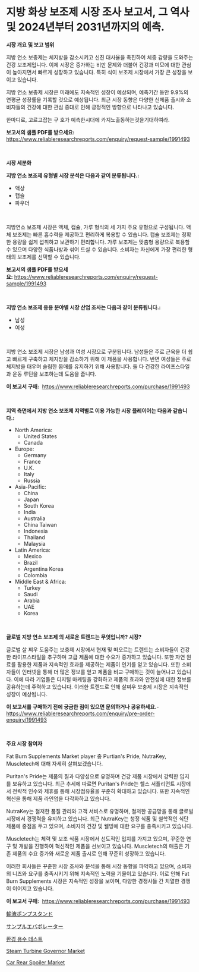 <p><h1>지방 화상 보조제 시장 조사 보고서, 그 역사 및 2024년부터 2031년까지의 예측.</h1></p><p><strong>시장 개요 및 보고 범위</strong></p>
<p><p>지방 연소 보충제는 체지방을 감소시키고 신진 대사율을 촉진하여 체중 감량을 도와주는 건강 보조제입니다. 이제 시장은 증가하는 비만 문제와 더불어 건강과 미모에 대한 관심이 높아지면서 빠르게 성장하고 있습니다. 특히 식이 보조제 시장에서 가장 큰 성장을 보이고 있습니다.</p><p>지방 연소 보충제 시장은 미래에도 지속적인 성장이 예상되며, 예측기간 동안 9.9%의 연평균 성장률을 기록할 것으로 예상됩니다. 최근 시장 동향은 다양한 신제품 출시와 소비자들의 건강에 대한 관심 증대로 인해 긍정적인 방향으로 나타나고 있습니다.</p><p>한마디로, 고르고잡는 구 호가 예측한시대에 카지노출동하는것을기대하여라.</p></p>
<p><strong>보고서의 샘플 PDF를 받으세요:</strong> <a href="https://www.reliableresearchreports.com/enquiry/request-sample/1991493">https://www.reliableresearchreports.com/enquiry/request-sample/1991493</a></p>
<p>&nbsp;</p>
<p><strong>시장 세분화</strong></p>
<p><strong>지방 연소 보조제 유형별 시장 분석은 다음과 같이 분류됩니다.:</strong></p>
<p><ul><li>액상</li><li>캡슐</li><li>파우더</li></ul></p>
<p>&nbsp;</p>
<p><p>지방연소 보조제 시장은 액체, 캡슐, 가루 형식의 세 가지 주요 유형으로 구성됩니다. 액체 보조제는 빠른 흡수력을 제공하고 편리하게 복용할 수 있습니다. 캡슐 보조제는 정확한 용량을 쉽게 섭취하고 보관하기 편리합니다. 가루 보조제는 맞춤형 용량으로 복용할 수 있으며 다양한 식품나방과 섞어 드실 수 있습니다. 소비자는 자신에게 가장 편리한 형태의 보조제를 선택할 수 있습니다.</p></p>
<p><strong>보고서의 샘플 PDF를 받으세요:</strong>&nbsp;<a href="https://www.reliableresearchreports.com/enquiry/request-sample/1991493">https://www.reliableresearchreports.com/enquiry/request-sample/1991493</a></p>
<p>&nbsp;</p>
<p><strong> 지방 연소 보조제 응용 분야별 시장 산업 조사는 다음과 같이 분류됩니다.:</strong></p>
<p><ul><li>남성</li><li>여성</li></ul></p>
<p>&nbsp;</p>
<p><p>지방 연소 보조제 시장은 남성과 여성 시장으로 구분됩니다. 남성들은 주로 근육을 더 쉽고 빠르게 구축하고 체지방을 감소하기 위해 이 제품을 사용합니다. 반면 여성들은 주로 체지방을 태우며 슬림한 몸매를 유지하기 위해 사용합니다. 둘 다 건강한 라이프스타일과 운동 루틴을 보조하는데 도움을 줍니다.</p></p>
<p><strong>이 보고서 구매:</strong>&nbsp; <a href="https://www.reliableresearchreports.com/purchase/1991493">https://www.reliableresearchreports.com/purchase/1991493</a></p>
<p>&nbsp;</p>
<p><strong>지역 측면에서 지방 연소 보조제 지역별로 이용 가능한 시장 플레이어는 다음과 같습니다.:</strong></p>
<p><ul>
    <li>
        North America:
        <ul>
            <li>United States</li>
            <li>Canada</li>
        </ul>
    </li>
    <li>
        Europe:
        <ul>
            <li>Germany</li>
            <li>France</li>
            <li>U.K.</li>
            <li>Italy</li>
            <li>Russia</li>
        </ul>
    </li>
    <li>
        Asia-Pacific:
        <ul>
            <li>China</li>
            <li>Japan</li>
            <li>South Korea</li>
            <li>India</li>
            <li>Australia</li>
            <li>China Taiwan</li>
            <li>Indonesia</li>
            <li>Thailand</li>
            <li>Malaysia</li>
        </ul>
    </li>
    <li>
        Latin America:
        <ul>
            <li>Mexico</li>
            <li>Brazil</li>
            <li>Argentina Korea</li>
            <li>Colombia</li>
        </ul>
    </li>
    <li>
        Middle East & Africa:
        <ul>
            <li>Turkey</li>
            <li>Saudi</li>
            <li>Arabia</li>
            <li>UAE</li>
            <li>Korea</li>
        </ul>
    </li>
    </ul></p>
<p>&nbsp;</p>
<p><strong>글로벌 지방 연소 보조제 의 새로운 트렌드는 무엇입니까? 시장?</strong></p>
<p><p>글로벌 살 찌우 도움주는 보충제 시장에서 현재 및 떠오르는 트렌드는 소비자들이 건강한 라이프스타일을 추구하며 고급 제품에 대한 수요가 증가하고 있습니다. 또한 자연 원료를 활용한 제품과 지속적인 효과를 제공하는 제품이 인기를 얻고 있습니다. 또한 소비자들이 인터넷을 통해 더 많은 정보를 얻고 제품을 비교·구매하는 것이 늘어나고 있습니다. 이에 따라 기업들은 디지털 마케팅을 강화하고 제품의 효과와 안전성에 대한 정보를 공유하는데 주력하고 있습니다. 이러한 트렌드로 인해 살찌우 보충제 시장은 지속적인 성장이 예상됩니다.</p></p>
<p><strong>이 보고서를 구매하기 전에 궁금한 점이 있으면 문의하거나 공유하세요.</strong>- <a href="https://www.reliableresearchreports.com/enquiry/pre-order-enquiry/1991493">https://www.reliableresearchreports.com/enquiry/pre-order-enquiry/1991493</a></p>
<p>&nbsp;</p>
<p><strong>주요 시장 참여자</strong></p>
<p><p>Fat Burn Supplements Market player 중 Purtian's Pride, NutraKey, Muscletech에 대해 자세히 살펴보겠습니다.</p><p>Puritan's Pride는 제품의 질과 다양성으로 유명하며 건강 제품 시장에서 강력한 입지를 보유하고 있습니다. 최근 추세에 따르면 Puritan's Pride는 헬스 서플리먼트 시장에서 전략적 인수와 제휴를 통해 시장점유율을 꾸준히 확대하고 있습니다. 또한 지속적인 혁신을 통해 제품 라인업을 다각화하고 있습니다.</p><p>NutraKey는 철저한 품질 관리와 고객 서비스로 유명하며, 철저한 공급망을 통해 글로벌 시장에서 경쟁력을 유지하고 있습니다. 최근 NutraKey는 청정 식품 및 철학적인 식단 제품에 중점을 두고 있으며, 소비자의 건강 및 웰빙에 대한 요구를 충족시키고 있습니다.</p><p>Muscletech는 체력 및 보조 식품 시장에서 선도적인 입지를 가지고 있으며, 꾸준한 연구 및 개발을 진행하여 혁신적인 제품을 선보이고 있습니다. Muscletech의 매출은 기존 제품의 수요 증가와 새로운 제품 출시로 인해 꾸준히 성장하고 있습니다.</p><p>이러한 회사들은 꾸준한 시장 조사와 분석을 통해 시장 동향을 파악하고 있으며, 소비자의 니즈와 요구를 충족시키기 위해 지속적인 노력을 기울이고 있습니다. 이로 인해 Fat Burn Supplements 시장은 지속적인 성장을 보이며, 다양한 경쟁사들 간 치열한 경쟁이 이어지고 있습니다.</p></p>
<p><strong>이 보고서 구매:</strong>&nbsp;&nbsp;<a href="https://www.reliableresearchreports.com/purchase/1991493">https://www.reliableresearchreports.com/purchase/1991493</a></p>
<p><p><a href="https://github.com/cbigkbh02719/Market-Research-Report-List-1/blob/main/18217839498.md">輸液ポンプスタンド</a></p><p><a href="https://github.com/ReganWisoky2023/Market-Research-Report-List-1/blob/main/99413459499.md">サンプルエバポレーター</a></p><p><a href="https://github.com/vsr06p4p49/Market-Research-Report-List-1/blob/main/80341368744.md">환경 용수 테스트</a></p><p><a href="https://issuu.com/reportprime-2/docs/steam-turbine-governor-market-size-2030.pptx">Steam Turbine Governor Market</a></p><p><a href="https://issuu.com/reportprime-2/docs/car-rear-spoiler-market-size-2030.pptx">Car Rear Spoiler Market</a></p></p>
